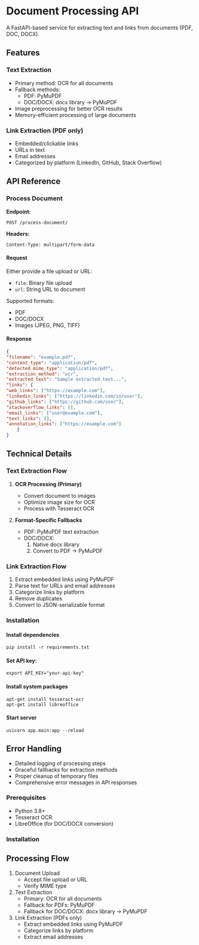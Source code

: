 # Document Processing API

A FastAPI-based service for extracting text and links from documents (PDF, DOC, DOCX).

## Features
### Text Extraction
- Primary method: OCR for all documents
- Fallback methods:
  - PDF: PyMuPDF
  - DOC/DOCX: docx library → PyMuPDF
- Image preprocessing for better OCR results
- Memory-efficient processing of large documents

### Link Extraction (PDF only)
- Embedded/clickable links
- URLs in text
- Email addresses
- Categorized by platform (LinkedIn, GitHub, Stack Overflow)

## API Reference

### Process Document
**Endpoint:**

```
POST /process-document/
```

**Headers:**

```
Content-Type: multipart/form-data
```

#### Request
Either provide a file upload or URL:
- `file`: Binary file upload
- `url`: String URL to document

Supported formats:
- PDF
- DOC/DOCX
- Images (JPEG, PNG, TIFF)

#### Response
```json
{
"filename": "example.pdf",
"content_type": "application/pdf",
"detected_mime_type": "application/pdf",
"extraction_method": "ocr",
"extracted_text": "Sample extracted text...",
"links": {
"web_links": ["https://example.com"],
"linkedin_links": ["https://linkedin.com/in/user"],
"github_links": ["https://github.com/user"],
"stackoverflow_links": [],
"email_links": ["user@example.com"],
"text_links": [],
"annotation_links": ["https://example.com"]
    }
}   
```
## Technical Details

### Text Extraction Flow
1. **OCR Processing (Primary)**
   - Convert document to images
   - Optimize image size for OCR
   - Process with Tesseract OCR
   
2. **Format-Specific Fallbacks**
   - PDF: PyMuPDF text extraction
   - DOC/DOCX: 
     1. Native docx library
     2. Convert to PDF → PyMuPDF

### Link Extraction Flow
1. Extract embedded links using PyMuPDF
2. Parse text for URLs and email addresses
3. Categorize links by platform
4. Remove duplicates
5. Convert to JSON-serializable format

### Installation
#### Install dependencies
```
pip install -r requirements.txt
```
#### Set API key:
```
export API_KEY="your-api-key"
```
#### Install system packages
```
apt-get install tesseract-ocr
apt-get install libreoffice
```
#### Start server
```
uvicorn app.main:app --reload
```

## Error Handling
- Detailed logging of processing steps
- Graceful fallbacks for extraction methods
- Proper cleanup of temporary files
- Comprehensive error messages in API responses

### Prerequisites
- Python 3.8+
- Tesseract OCR
- LibreOffice (for DOC/DOCX conversion)

### Installation

## Processing Flow
1. Document Upload
   - Accept file upload or URL
   - Verify MIME type
2. Text Extraction
   - Primary: OCR for all documents
   - Fallback for PDFs: PyMuPDF
   - Fallback for DOC/DOCX: docx library → PyMuPDF
3. Link Extraction (PDFs only)
   - Extract embedded links using PyMuPDF
   - Categorize links by platform
   - Extract email addresses

